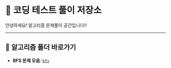 # 🚀 코딩 테스트 풀이 저장소

안녕하세요! 알고리즘 문제풀이 공간입니다!!

---

## 📁 알고리즘 폴더 바로가기

- **BFS 문제 모음**: [`bfs`](./src/baekjoon/bfs)

